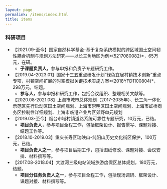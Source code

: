 ```yaml
---
layout: page
permalink: /items/index.html
title: items
---
```


### 科研项目

- 【2021.09-至今】国家自然科学基金-基于复杂系统模拟的跨区域国土空间韧性耦合机制与规划方法研究——以长三角地区为例*(5217080082)*，65万元，在研。
  - **子课题负责人**，参与申报和负责子专题研究工作。
- 【2019.04-2023.01】国家十三五重点研发计划“绿色宜居村镇技术创新”重点专项，村镇空间扩展的时空模拟关键技术实施方案*(2018YFD1100804)*，298万元，结题。
  - **参与人**，参与申报和研究工作，包括会议组织、整理相关文献等。
- 【2020.08-2021.08】上海市城市总体规划（2017-2035年）、长三角一体化示范区先行启动区国土空间规划、上海市崇明区国土空间规划、上海市虹桥商务区控制性详细规划、上海市临港产业片区郊野单元规划
- 【2019.03-至今】烟台市域村镇道路系统可靠性专题研究，10万元，已结。
  - **项目负责人**，参与项目全程工作，包括框架设计、报告撰写、课题对接、结题工作等。
- 【2018.10-2019.03】重庆长寿区瑞映山-纯阳山历史文化街区保护，100万元，已结。
  - **项目负责人之一**，参与项目后期工作，包括图纸修改、课题对接、会议安排、材料撰写等。
- 【2017.08-2018.04】大渡河三级电站流域旅游度假区总体规划，180万元，结题。
  - **项目分任务负责人之一**，参与项目全程工作，包括现场调研、框架设计、课题对接、材料撰写等。

